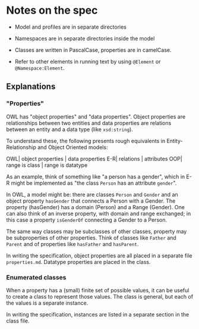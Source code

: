 # Notes on the spec

- Model and profiles are in separate directories
- Namespaces are in separate directories inside the model
- Classes are written in PascalCase, properties are in camelCase.

- Refer to other elements in running text by using `@Element` or `@Namespace:Element`.

## Explanations

### "Properties"

OWL has "object properties" and "data properties".
Object properties are relationships between two entities
and data properties are relations between an entity and a data type
(like `xsd:string`).

To understand these, the following presents rough equivalents
in Entity-Relationship and Object Oriented models:

OWL| object properties | data properties
E-R| relations | attributes
OOP| range is class | range is datatype

As an example, think of something like "a person has a gender",
which in E-R might be implemented as
"the class `Person` has an attribute `gender`".

In OWL, a model might be:
there are classes `Person` and `Gender`
and an object property `hasGender` that connects
a Person with a Gender.
The property (hasGender) has a domain (Person) and a Range (Gender).
One can also think of an inverse property,
with domain and range exchanged;
in this case a property `isGenderOf` connecting a Gender to a Person.

The same way classes may be subclasses of other classes,
property may be subproperties of other properties.
Think of classes like `Father` and `Parent`
and of properties like `hasFather` and `hasParent`.

In writing the specification, object properties
are all placed in a separate file `properties.md`.
Datatype properties are placed in the class.

### Enumerated classes

When a property has a (small) finite set of possible values,
it can be useful to create a class to represent those values.
The class is general, but each of the values is a separate instance.

In writing the specification, instances are listed
in a separate section in the class file.

